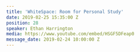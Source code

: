 ```yaml
---
title: 'WhiteSpace: Room for Personal Study'
date: 2019-02-25 15:35:00 Z
position: 28
speaker: Ethan Harrington
media: https://www.youtube.com/embed/HSGF5DFeap0
message_date: 2019-02-24 10:00:00 Z
---
```


